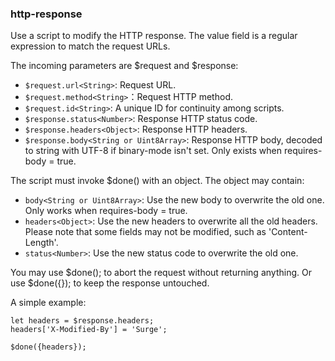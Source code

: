 ### http-response

Use a script to modify the HTTP response. The value field is a regular expression to match the request URLs.

The incoming parameters are $request and $response:

* `$request.url<String>`: Request URL.
* `$request.method<String>`：Request HTTP method.
* `$request.id<String>`: A unique ID for continuity among scripts.
* `$response.status<Number>`: Response HTTP status code.
* `$response.headers<Object>`: Response HTTP headers.
* `$response.body<String or Uint8Array>`: Response HTTP body, decoded to string with UTF-8 if binary-mode isn't set. Only exists when requires-body = true.

The script must invoke $done() with an object. The object may contain:

* `body<String or Uint8Array>`: Use the new body to overwrite the old one. Only works when requires-body = true.
* `headers<Object>`: Use the new headers to overwrite all the old headers. Please note that some fields may not be modified, such as 'Content-Length'.
* `status<Number>`: Use the new status code to overwrite the old one.

You may use $done(); to abort the request without returning anything. Or use $done({}); to keep the response untouched.

A simple example:

```
let headers = $response.headers;
headers['X-Modified-By'] = 'Surge';

$done({headers});
```


